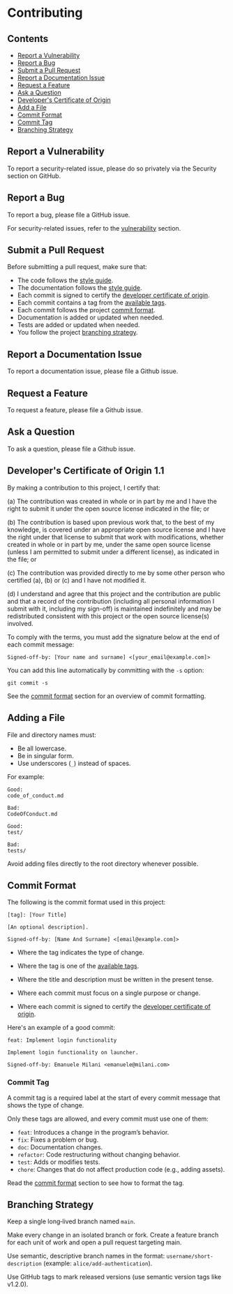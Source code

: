 # Contributing

## Contents

 - [Report a Vulnerability](#report-a-vulnerability)
 - [Report a Bug](#report-a-bug)
 - [Submit a Pull Request](#submit-a-pull-request)
 - [Report a Documentation Issue](#report-a-documentation-issue)
 - [Request a Feature](#request-a-feature)
 - [Ask a Question](#ask-a-question)
 - [Developer's Certificate of Origin](#developer's-certificate-of-origin-1.1)
 - [Add a File](#add-a-file)
 - [Commit Format](#commit-format)
 - [Commit Tag](#commit-tag)
 - [Branching Strategy](#branching-strategy)

## Report a Vulnerability

To report a security-related issue, please do so privately via the Security section on GitHub.

## Report a Bug

To report a bug, please file a GitHub issue.

For security-related issues, refer to the [vulnerability](#report-a-vulnerability) section.

## Submit a Pull Request

Before submitting a pull request, make sure that:

 - The code follows the [style guide](style_guide.md).
 - The documentation follows the [style guide](style_guide.md).
 - Each commit is signed to certify the [developer certificate of origin](#developer's-certificate-of-origin-1.1).
 - Each commit contains a tag from the [available tags](#commit-tag).
 - Each commit follows the project [commit format](#commit-format).
 - Documentation is added or updated when needed.
 - Tests are added or updated when needed.
 - You follow the project [branching strategy](#branching-strategy).

## Report a Documentation Issue

To report a documentation issue, please file a Github issue.

## Request a Feature

To request a feature, please file a Github issue.

## Ask a Question

To ask a question, please file a Github issue.

## Developer's Certificate of Origin 1.1

By making a contribution to this project, I certify that:

(a) The contribution was created in whole or in part by me and I
    have the right to submit it under the open source license
    indicated in the file; or

(b) The contribution is based upon previous work that, to the best
    of my knowledge, is covered under an appropriate open source
    license and I have the right under that license to submit that
    work with modifications, whether created in whole or in part
    by me, under the same open source license (unless I am
    permitted to submit under a different license), as indicated
    in the file; or

(c) The contribution was provided directly to me by some other
    person who certified (a), (b) or (c) and I have not modified
    it.

(d) I understand and agree that this project and the contribution
    are public and that a record of the contribution (including all
    personal information I submit with it, including my sign-off) is
    maintained indefinitely and may be redistributed consistent with
    this project or the open source license(s) involved.

To comply with the terms, you must add the signature below at the end of each commit message:

`Signed-off-by: [Your name and surname] <[your_email@example.com]>`

You can add this line automatically by committing with the `-s` option:

`git commit -s`

See the [commit format](#commit-format) section for an overview of commit formatting.

## Adding a File

File and directory names must:

 - Be all lowercase.
 - Be in singular form.
 - Use underscores (`_`) instead of spaces.

For example:

```
Good:
code_of_conduct.md

Bad:
CodeOfConduct.md

Good:
test/

Bad:
tests/
```

Avoid adding files directly to the root directory whenever possible.

## Commit Format

The following is the commit format used in this project:

```
[tag]: [Your Title]

[An optional description].

Signed-off-by: [Name And Surname] <[email@example.com]>
```

 - Where the tag indicates the type of change.

 - Where the tag is one of the [available tags](#commit-tag).

 - Where the title and description must be written in the present tense.

 - Where each commit must focus on a single purpose or change.

 - Where each commit is signed to certify the [developer certificate of origin](#developer's-certificate-of-origin-1.1).

Here's an example of a good commit:

```
feat: Implement login functionality

Implement login functionality on launcher.

Signed-off-by: Emanuele Milani <emanuele@milani.com>
```

### Commit Tag

A commit tag is a required label at the start of every commit message that shows the type of change.

Only these tags are allowed, and every commit must use one of them:

 - `feat`: Introduces a change in the program’s behavior.
 - `fix`: Fixes a problem or bug.
 - `doc`: Documentation changes.
 - `refactor`: Code restructuring without changing behavior.
 - `test`: Adds or modifies tests.
 - `chore`: Changes that do not affect production code (e.g., adding assets).

Read the [commit format](#commit-format) section to see how to format the tag.

## Branching Strategy

Keep a single long‑lived branch named `main`.

Make every change in an isolated branch or fork. Create a feature branch for each unit of work and open a pull request targeting main.

Use semantic, descriptive branch names in the format: `username/short-description` (example: `alice/add-authentication`).

Use GitHub tags to mark released versions (use semantic version tags like v1.2.0).

